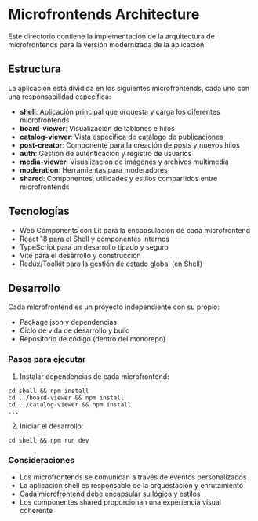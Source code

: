 # Microfrontends Architecture

Este directorio contiene la implementación de la arquitectura de microfrontends para la versión modernizada de la aplicación.

## Estructura

La aplicación está dividida en los siguientes microfrontends, cada uno con una responsabilidad específica:

- **shell**: Aplicación principal que orquesta y carga los diferentes microfrontends
- **board-viewer**: Visualización de tablones e hilos
- **catalog-viewer**: Vista específica de catálogo de publicaciones
- **post-creator**: Componente para la creación de posts y nuevos hilos
- **auth**: Gestión de autenticación y registro de usuarios
- **media-viewer**: Visualización de imágenes y archivos multimedia
- **moderation**: Herramientas para moderadores
- **shared**: Componentes, utilidades y estilos compartidos entre microfrontends

## Tecnologías

- Web Components con Lit para la encapsulación de cada microfrontend
- React 18 para el Shell y componentes internos
- TypeScript para un desarrollo tipado y seguro
- Vite para el desarrollo y construcción
- Redux/Toolkit para la gestión de estado global (en Shell)

## Desarrollo

Cada microfrontend es un proyecto independiente con su propio:
- Package.json y dependencias
- Ciclo de vida de desarrollo y build
- Repositorio de código (dentro del monorepo)

### Pasos para ejecutar

1. Instalar dependencias de cada microfrontend:
```
cd shell && npm install
cd ../board-viewer && npm install
cd ../catalog-viewer && npm install
...
```

2. Iniciar el desarrollo:
```
cd shell && npm run dev
```

### Consideraciones

- Los microfrontends se comunican a través de eventos personalizados
- La aplicación shell es responsable de la orquestación y enrutamiento
- Cada microfrontend debe encapsular su lógica y estilos
- Los componentes shared proporcionan una experiencia visual coherente